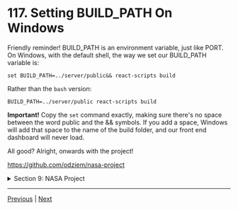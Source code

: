 # 117. Setting BUILD_PATH On Windows

Friendly reminder! BUILD_PATH is an environment variable, just like PORT. On Windows, with the default shell, the way we set our BUILD_PATH variable is:

```
set BUILD_PATH=../server/public&& react-scripts build
```

Rather than the `bash` version:

```
BUILD_PATH=../server/public react-scripts build
```

**Important!** Copy the `set` command exactly, making sure there's no space between the word public and the && symbols. If you add a space, Windows will add that space to the name of the build folder, and our front end dashboard will never load.



All good? Alright, onwards with the project!



https://github.com/odziem/nasa-project

<details>
  <summary> Section 9: NASA Project </summary>

  - [Codebase: nasa-project](../src/9_nasa-project)

</details>



---

[Previous](./116_Serving-React.js-Front-End-In-Production.md) | [Next]()